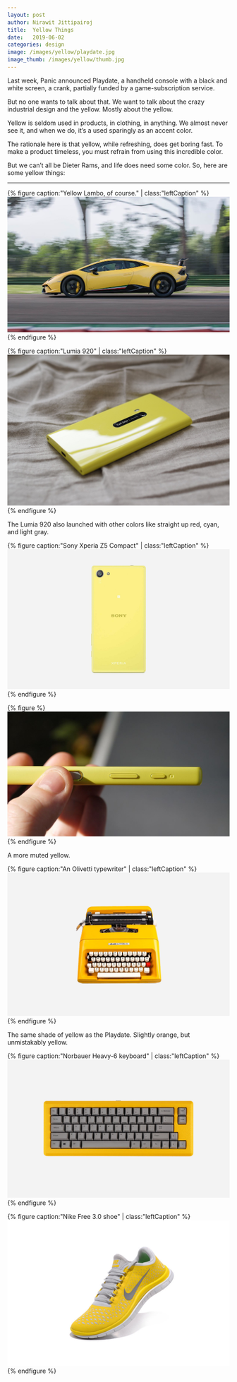 ```yaml
---
layout: post
author: Nirawit Jittipairoj
title:  Yellow Things
date:   2019-06-02
categories: design
image: /images/yellow/playdate.jpg
image_thumb: /images/yellow/thumb.jpg
---
```


Last week, Panic announced Playdate, a handheld console with a black and white screen, a crank, partially funded by a game-subscription service.

But no one wants to talk about that. We want to talk about the crazy industrial design and the yellow. Mostly about the yellow.

Yellow is seldom used in products, in clothing, in anything. We almost never see it, and when we do, it’s a used sparingly as an accent color.

The rationale here is that yellow, while refreshing, does get boring fast. To make a product timeless, you must refrain from using this incredible color.

But we can’t all be Dieter Rams, and life does need some color. So, here are some yellow things:

***

{% figure caption:"Yellow Lambo, of course." | class:"leftCaption" %}
![](/images/yellow/lambo.jpg)
{% endfigure %}

{% figure caption:"Lumia 920" | class:"leftCaption" %}
![](/images/yellow/lumia920.jpg)
{% endfigure %}

The Lumia 920 also launched with other colors like straight up red, cyan, and light gray.

{% figure caption:"Sony Xperia Z5 Compact" | class:"leftCaption" %}
![](/images/yellow/z5_yellow.jpg)
{% endfigure %}

{% figure %}
![](/images/yellow/z5_yellow_side.jpg)
{% endfigure %}

A more muted yellow.

{% figure caption:"An Olivetti typewriter" | class:"leftCaption" %}
![](/images/yellow/olivetti.jpg)
{% endfigure %}

The same shade of yellow as the Playdate. Slightly orange, but unmistakably yellow.

{% figure caption:"Norbauer Heavy-6 keyboard" | class:"leftCaption" %}
![](/images/yellow/heavy6.jpg)
{% endfigure %}

{% figure caption:"Nike Free 3.0 shoe" | class:"leftCaption" %}
![](/images/yellow/nike.jpg)
{% endfigure %}